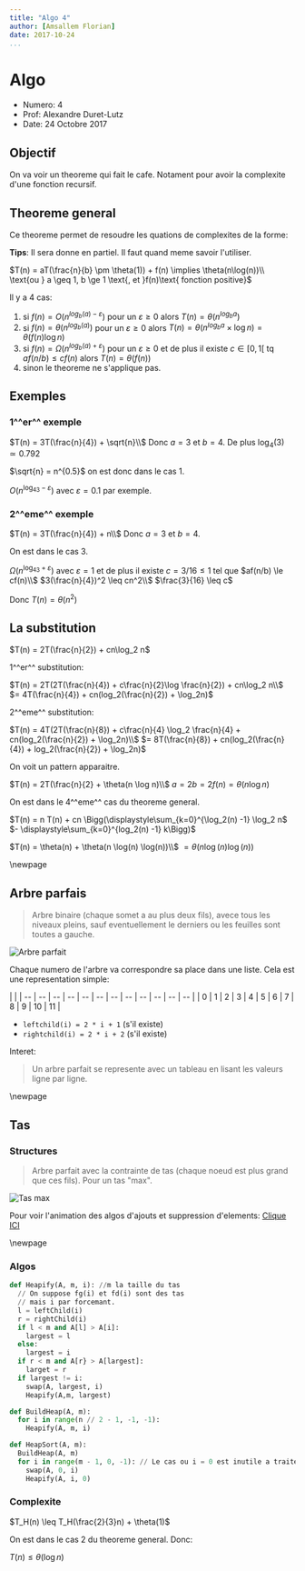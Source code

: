 ```yaml
---
title: "Algo 4"
author: [Amsallem Florian]
date: 2017-10-24
...
```


# Algo

* Numero: 4
* Prof: Alexandre Duret-Lutz
* Date: 24 Octobre 2017

## Objectif

On va voir un theoreme qui fait le cafe. Notament pour avoir la complexite d'une
fonction recursif.

## Theoreme general

Ce theoreme permet de resoudre les quations de complexites de la forme:

**Tips**: Il sera donne en partiel. Il faut quand meme savoir l'utiliser.

$T(n) = aT(\frac{n}{b} \pm \theta(1)) + f(n) \implies \theta(n\log(n))\\
\text{ou }  a \geq 1, b \ge 1 \text{, et }f(n)\text{ fonction positive}$

Il y a 4 cas:

1. si $f(n) = O(n^{log_b(a) - \varepsilon})$ pour un $\varepsilon \ge 0$
alors $T(n) = \theta(n^{log_ba})$
1. si $f(n) = \theta(n^{log_b(a)})$ pour un $\varepsilon \ge 0$
alors $T(n) = \theta(n^{log_ba}\times \log n) = \theta(f(n)\log n)$
1. si $f(n) = \Omega(n^{log_b(a) + \varepsilon})$ pour un $\varepsilon \ge 0$
et de plus il existe $c \in [0, 1[$ tq $af(n/b) \leq cf(n)$ alors $T(n) = \theta(f(n))$
1. sinon le theoreme ne s'applique pas.

## Exemples

### 1^^er^^ exemple
$T(n) = 3T(\frac{n}{4}) + \sqrt{n}\\$
Donc $a = 3$ et $b = 4$. De plus $\log_4(3) \simeq 0.792$

$\sqrt{n} = n^{0.5}$ on est donc dans le cas 1.

$O(n^{\log_43 - \varepsilon})$ avec $\varepsilon = 0.1$ par exemple.

### 2^^eme^^ exemple
$T(n) = 3T(\frac{n}{4}) + n\\$
Donc $a = 3$ et $b = 4$.

On est dans le cas 3.

$\Omega(n^{\log_43+ \varepsilon})$ avec $\varepsilon = 1$ et de plus il existe
$c = 3/16 \le 1$ tel que $af(n/b) \le cf(n)\\$
$3(\frac{n}{4})^2 \leq cn^2\\$
$\frac{3}{16} \leq c$

Donc $T(n) = \theta(n^2)$

## La substitution

$T(n) = 2T(\frac{n}{2}) + cn\log_2 n$

1^^er^^ substitution:

$T(n) = 2T(2T(\frac{n}{4}) + c\frac{n}{2}\log \frac{n}{2}) + cn\log_2 n\\$
$= 4T(\frac{n}{4}) + cn(log_2(\frac{n}{2}) + \log_2n)$

2^^eme^^ substitution:

$T(n) = 4T(2T(\frac{n}{8}) + c\frac{n}{4} \log_2 \frac{n}{4} + cn(log_2(\frac{n}{2}) + \log_2n)\\$
$= 8T(\frac{n}{8}) + cn(log_2(\frac{n}{4}) + log_2(\frac{n}{2}) + \log_2n)$

On voit un pattern apparaitre.

$T(n) = 2T(\frac{n}{2} + \theta(n \log n)\\$
$a = 2 b = 2 f(n) = \theta(n \log n)$

On est dans le 4^^eme^^ cas du theoreme general.

$T(n) = n T(n) + cn \Bigg(\displaystyle\sum_{k=0}^{\log_2(n) -1} \log_2 n$
$- \displaystyle\sum_{k=0}^{log_2(n) -1} k\Bigg)$

$T(n) = \theta(n) + \theta(n \log(n) \log(n))\\$
$= \theta(n \log(n) \log(n))$

\newpage

## Arbre parfais

> Arbre binaire (chaque somet a au plus deux fils), avece tous les niveaux pleins,
sauf eventuellement le derniers ou les feuilles sont toutes a gauche.

![Arbre parfait](http://www.ida.liu.se/opendsa/OpenDSA/Books/OpenDSA/html/_images/BinArray.png)

Chaque numero de l'arbre va correspondre sa place dans une liste.
Cela est une representation simple:

| |
| -- | -- | -- | -- | -- | -- | -- | -- | -- | -- | -- | -- |
| 0 | 1 | 2 | 3 | 4 | 5 | 6 | 7 | 8 | 9 | 10 | 11 |

* `leftchild(i) = 2 * i + 1` (s'il existe)
* `rightchild(i) = 2 * i + 2` (s'il existe)

Interet:

> Un arbre parfait se represente avec un tableau en lisant les valeurs ligne par ligne.

\newpage

## Tas

### Structures

> Arbre parfait avec la contrainte de tas (chaque noeud est plus grand que ces fils).
Pour un tas "max".

![Tas max](https://www.tutorialspoint.com/data_structures_algorithms/images/max_heap_deletion_animation.gif)

Pour voir l'animation des algos d'ajouts et suppression d'elements:
[Clique ICI](https://www.tutorialspoint.com/data_structures_algorithms/images/max_heap_deletion_animation.gif)

\newpage

### Algos

```python
def Heapify(A, m, i): //m la taille du tas
  // On suppose fg(i) et fd(i) sont des tas
  // mais i par forcemant.
  l = leftChild(i)
  r = rightChild(i)
  if l < m and A[l] > A[i]:
    largest = l
  else:
    largest = i
  if r < m and A[r} > A[largest]:
    larget = r
  if largest != i:
    swap(A, largest, i)
    Heapify(A,m, largest)
```

```python
def BuildHeap(A, m):
  for i in range(n // 2 - 1, -1, -1):
    Heapify(A, m, i)
```

```python
def HeapSort(A, m):
  BuildHeap(A, m)
  for i in range(m - 1, 0, -1): // Le cas ou i = 0 est inutile a traiter
    swap(A, 0, i)
    Heapify(A, i, 0)
```

### Complexite

$T_H(n) \leq T_H(\frac{2}{3}n) + \theta(1)$

On est dans le cas 2 du theoreme general. Donc:

$T(n) \leq \theta(\log n)$
